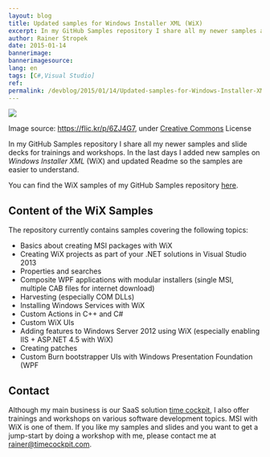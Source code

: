 ```yaml
---
layout: blog
title: Updated samples for Windows Installer XML (WiX)
excerpt: In my GitHub Samples repository I share all my newer samples and slide decks for trainings and workshops. In the last days I added new samples on Windows Installer XML (WiX) and updated Readme so the samples are easier to understand.
author: Rainer Stropek
date: 2015-01-14
bannerimage: 
bannerimagesource: 
lang: en
tags: [C#,Visual Studio]
ref: 
permalink: /devblog/2015/01/14/Updated-samples-for-Windows-Installer-XML-WiX
---
```


<p>
  <img src="{{site.baseurl}}/content/images/blog/2015/01/3935031234_6cb4e9a42b_b.jpg" />
</p><p class="imageCaption">Image source: <a href="https://flic.kr/p/6ZJ4G7" target="_blank">https://flic.kr/p/6ZJ4G7</a>, under <a href="https://creativecommons.org/licenses/by/2.0/" target="_blank">Creative Commons</a> License</p><p>In my GitHub Samples repository I share all my newer samples and slide decks for trainings and workshops. In the last days I added new samples on <em>Windows Installer XML</em> (WiX) and updated Readme so the samples are easier to understand.</p><p class="showcase">You can find the WiX samples of my GitHub Samples repository <a href="https://github.com/rstropek/Samples/tree/master/WiXSamples" target="_blank">here</a>.</p><h2>Content of the WiX Samples</h2><p>The repository currently contains samples covering the following topics:</p><ul>
  <li>Basics about creating MSI packages with WiX</li>
  <li>Creating WiX projects as part of your .NET solutions in Visual Studio 2013</li>
  <li>Properties and searches</li>
  <li>Composite WPF applications with modular installers (single MSI, multiple CAB files for internet download)</li>
  <li>Harvesting (especially COM DLLs)</li>
  <li>Installing Windows Services with WiX</li>
  <li>Custom Actions in C++ and C#</li>
  <li>Custom WiX UIs</li>
  <li>Adding features to Windows Server 2012 using WiX (especially enabling IIS + ASP.NET 4.5 with WiX)</li>
  <li>Creating patches</li>
  <li>Custom Burn bootstrapper UIs with Windows Presentation Foundation (WPF</li>
</ul><h2>Contact</h2><p>Although my main business is our SaaS solution <a href="http://www.timecockpit.com" target="_blank">time cockpit</a>, I also offer trainings and workshops on various software development topics. MSI with WiX is one of them. If you like my samples and slides and you want to get a jump-start by doing a workshop with me, please contact me at <a href="mailto:rainer@timecockpit.com">rainer@timecockpit.com</a>.</p>